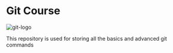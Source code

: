 # Git Course

![git-logo](https://www.flexmind.co/wp-content/uploads/2020/04/logo-git-icon-1024x1024.png)

This repository is used for storing all the basics and advanced git commands

